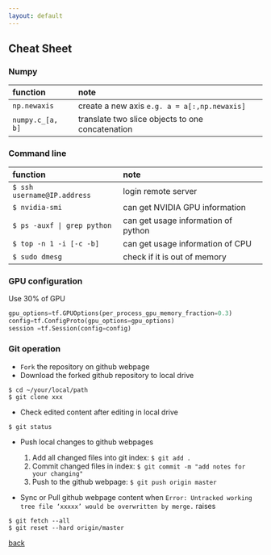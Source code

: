 ```yaml
---
layout: default
---
```


## Cheat Sheet

### Numpy

| function           | note                                               |
|:-------------------|:---------------------------------------------------|
| `np.newaxis`       | create a new axis `e.g. a = a[:,np.newaxis]`       |
| `numpy.c_[a, b]`   | translate two slice objects to one concatenation   |


### Command line

| function                     | note                                     |
|:-----------------------------|:-----------------------------------------|
| `$ ssh username@IP.address`  |login remote server                       |
| `$ nvidia-smi`               | can get NVIDIA GPU information           |
| <code>$ ps -auxf &#124; grep python</code> | can get usage information of python      |
| `$ top -n 1 -i [-c -b]`      | can get usage information of CPU         |
| `$ sudo dmesg`               | check if it is out of memory             |

### GPU configuration

Use 30% of GPU
```python
gpu_options=tf.GPUOptions(per_process_gpu_memory_fraction=0.3)
config=tf.ConfigProto(gpu_options=gpu_options)
session =tf.Session(config=config)
```

### Git operation

* `Fork` the repository on github webpage
* Download the forked github repository to local drive
```
$ cd ~/your/local/path
$ git clone xxx
```
* Check edited content after editing in local drive
```
$ git status
```
* Push local changes to github webpages
  1. Add all changed files into git index: `$ git add . `
  2. Commit changed files in index: `$ git commit -m "add notes for your changing" `
  3. Push to the github webpage: `$ git push origin master `

* Sync or Pull github webpage content when `Error: Untracked working tree file ‘xxxxx’ would be overwritten by merge.` raises
```
$ git fetch --all
$ git reset --hard origin/master
```


[back](./)
